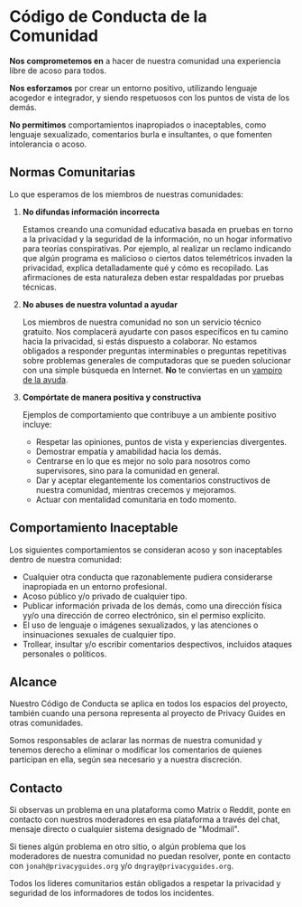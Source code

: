 # Código de Conducta de la Comunidad

**Nos comprometemos en** a hacer de nuestra comunidad una experiencia libre de acoso para todos.

**Nos esforzamos** por crear un entorno positivo, utilizando lenguaje acogedor e integrador, y siendo respetuosos con los puntos de vista de los demás.

**No permitimos** comportamientos inapropiados o inaceptables, como lenguaje sexualizado, comentarios burla e insultantes, o que fomenten intolerancia o acoso.

## Normas Comunitarias

Lo que esperamos de los miembros de nuestras comunidades:

1. **No difundas información incorrecta**

      Estamos creando una comunidad educativa basada en pruebas en torno a la privacidad y la seguridad de la información, no un hogar informativo para teorías conspirativas. Por ejemplo, al realizar un reclamo indicando que algún programa es malicioso o ciertos datos telemétricos invaden la privacidad, explica detalladamente qué y cómo es recopilado. Las afirmaciones de esta naturaleza deben estar respaldadas por pruebas técnicas.

2. **No abuses de nuestra voluntad a ayudar**

      Los miembros de nuestra comunidad no son un servicio técnico gratuito. Nos complacerá ayudarte con pasos específicos en tu camino hacia la privacidad, si estás dispuesto a colaborar. No estamos obligados a responder preguntas interminables o preguntas repetitivas sobre problemas generales de computadoras que se pueden solucionar con una simple búsqueda en Internet. **No** te conviertas en un [vampiro de la ayuda](https://slash7.com/2006/12/22/vampires).

3. **Compórtate de manera positiva y constructiva**

      Ejemplos de comportamiento que contribuye a un ambiente positivo incluye:

      - Respetar las opiniones, puntos de vista y experiencias divergentes.
      - Demostrar empatía y amabilidad hacia los demás.
      - Centrarse en lo que es mejor no solo para nosotros como supervisores, sino para la comunidad en general.
      - Dar y aceptar elegantemente los comentarios constructivos de nuestra comunidad, mientras crecemos y mejoramos.
      - Actuar con mentalidad comunitaria en todo momento.

## Comportamiento Inaceptable

Los siguientes comportamientos se consideran acoso y son inaceptables dentro de nuestra comunidad:

- Cualquier otra conducta que razonablemente pudiera considerarse inapropiada en un entorno profesional.
- Acoso público y/o privado de cualquier tipo.
- Publicar información privada de los demás, como una dirección física yy/o una dirección de correo electrónico, sin el permiso explícito.
- El uso de lenguaje o imágenes sexualizados, y las atenciones o insinuaciones sexuales de cualquier tipo.
- Trollear, insultar y/o escribir comentarios despectivos, incluidos ataques personales o políticos.

## Alcance

Nuestro Código de Conducta se aplica en todos los espacios del proyecto, también cuando una persona representa al proyecto de Privacy Guides en otras comunidades.

Somos responsables de aclarar las normas de nuestra comunidad y tenemos derecho a eliminar o modificar los comentarios de quienes participan en ella, según sea necesario y a nuestra discreción.

## Contacto

Si observas un problema en una plataforma como Matrix o Reddit, ponte en contacto con nuestros moderadores en esa plataforma a través del chat, mensaje directo o cualquier sistema designado de "Modmail".

Si tienes algún problema en otro sitio, o algún problema que los moderadores de nuestra comunidad no puedan resolver, ponte en contacto con `jonah@privacyguides.org` y/o `dngray@privacyguides.org`.

Todos los líderes comunitarios están obligados a respetar la privacidad y seguridad de los informadores de todos los incidentes.

